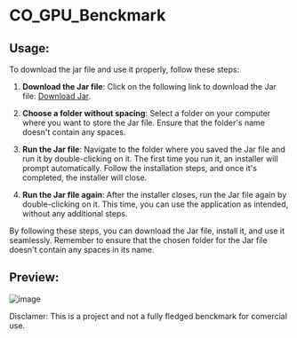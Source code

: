 # CO_GPU_Benckmark

## Usage: 

To download the jar file and use it properly, follow these steps:

1. **Download the Jar file**: Click on the following link to download the Jar file: [Download Jar](https://drive.google.com/file/d/1iejv-YNtmHSGyXkLmU-7wtABfat8Ci4C/view).

2. **Choose a folder without spacing**: Select a folder on your computer where you want to store the Jar file. Ensure that the folder's name doesn't contain any spaces.

3. **Run the Jar file**: Navigate to the folder where you saved the Jar file and run it by double-clicking on it. The first time you run it, an installer will prompt automatically. Follow the installation steps, and once it's completed, the installer will close.

4. **Run the Jar file again**: After the installer closes, run the Jar file again by double-clicking on it. This time, you can use the application as intended, without any additional steps.

By following these steps, you can download the Jar file, install it, and use it seamlessly. Remember to ensure that the chosen folder for the Jar file doesn't contain any spaces in its name.

## Preview:

![image](https://drive.google.com/uc?export=view&id=1PgiCmZvqkoLVpBAcHkB16q94SaWyj8Hg&raw=true)


Disclamer: This is a project and not a fully fledged benckmark for comercial use.

